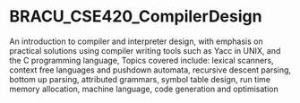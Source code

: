 # BRACU_CSE420_CompilerDesign
 An introduction to compiler and interpreter design, with emphasis on practical solutions using compiler writing tools such as Yacc in UNIX, and the C programming language, Topics covered include: lexical scanners, context free languages and pushdown automata, recursive descent parsing, bottom up parsing, attributed grammars, symbol table design, run time memory allocation, machine language, code generation and optimisation
